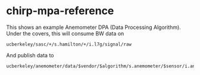 # chirp-mpa-reference

This shows an example Anemometer DPA (Data Processing Algorithm). Under the covers, this will consume BW data on

```
ucberkeley/sasc/+/s.hamilton/+/i.l7g/signal/raw
```

And publish data to

```
ucberkeley/anemometer/data/$vendor/$algorithm/s.anemometer/$sensor/i.anemometerdata/signal/feed"
```
